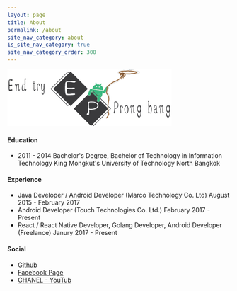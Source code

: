 ```yaml
---
layout: page
title: About
permalink: /about
site_nav_category: about
is_site_nav_category: true
site_nav_category_order: 300
---
```


<img src="/assets/end-try.png"/>

#### Education
- 2011 - 2014 Bachelor's Degree, Bachelor of Technology in Information Technology King Mongkut's University of Technology North Bangkok 

#### Experience
- Java Developer / Android Developer (Marco Technology Co. Ltd) August 2015 - February 2017
- Android Developer (Touch Technologies Co. Ltd.) February 2017 - Present
- React / React Native Developer, Golang Developer, Android Developer (Freelance) Janury 2017 - Present

#### Social
- [Github](https://github.com/prongbang)
- [Facebook Page](https://www.facebook.com/next.event)
- [CHANEL - YouTub](https://www.youtube.com/channel/UCaAQK64A7GVuyWmXv2rXf_g/videos)